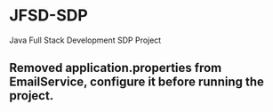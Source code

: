 # JFSD-SDP
Java Full Stack Development SDP Project

## Removed application.properties from EmailService, configure it before running the project.
